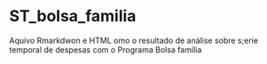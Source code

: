 # ST_bolsa_familia

Aquivo Rmarkdwon e HTML omo o resultado de análise sobre s;erie temporal de despesas com o Programa Bolsa família
